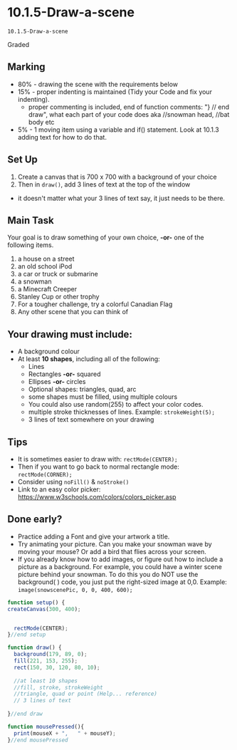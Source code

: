 # 10.1.5-Draw-a-scene 
```
10.1.5-Draw-a-scene 
```
Graded

## Marking
- 80% - drawing the scene with the requirements below
- 15% - proper indenting is maintained (Tidy your Code and fix your indenting).
  - proper commenting is included, end of function comments: "} // end draw", what each part of your code does aka //snowman head, //bat body etc
- 5% - 1 moving item using a variable and if() statement. Look at 10.1.3 adding text for how to do that.  


## Set Up
1. Create a canvas that is 700 x 700 with a background of your choice
2. Then in `draw()`, add 3 lines of text at the top of the window
  - it doesn't matter what your 3 lines of text say, it just needs to be there.       


## Main Task
Your goal is to draw something of your own choice, **-or-** one of the following items.  
1. a house on a street
2. an old school iPod
3. a car or truck or submarine
4. a snowman
5. a Minecraft Creeper
6. Stanley Cup or other trophy
7. For a tougher challenge, try a colorful Canadian Flag
8. Any other scene that you can think of

## Your drawing must include:
- A background colour
- At least **10 shapes**, including all of the following:
  - Lines
  - Rectangles **-or-** squared
  - Ellipses **-or-** circles
  - Optional shapes: triangles, quad, arc
  - some shapes must be filled, using multiple colours
  - You could also use random(255) to affect your color codes.
  - multiple stroke thicknesses of lines. Example:  `strokeWeight(5);`
  - 3 lines of text somewhere on your drawing

## Tips
- It is sometimes easier to draw with:  `rectMode(CENTER);`
- Then if you want to go back to normal rectangle mode:	`rectMode(CORNER);`
- Consider using `noFill()`  & `noStroke()`
- Link to an easy color picker: https://www.w3schools.com/colors/colors_picker.asp

## Done early?  
- Practice adding a Font and give your artwork a title.
- Try animating your picture.  Can you make your snowman wave by moving your mouse? Or add a bird that flies across your screen.
- If you already know how to add images, or figure out how to include a picture as a background.  For example, you could have a winter scene picture behind your snowman.  To do this you do NOT use the background( ) code, you just put the right-sized image at 0,0.  Example: `image(snowscenePic, 0, 0, 400, 600);`

```javaScript
function setup() {
createCanvas(300, 400);


  rectMode(CENTER);
}//end setup

function draw() {
  background(179, 89, 0);
  fill(221, 153, 255);
  rect(150, 30, 120, 80, 10);
  
  //at least 10 shapes
  //fill, stroke, strokeWeight
  //triangle, quad or point (Help... reference)
  // 3 lines of text
  
}//end draw

function mousePressed(){
  print(mouseX + ",   " + mouseY);
}//end mousePressed

```
